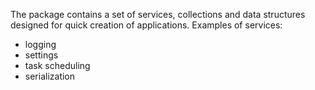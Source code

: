 ﻿The package contains a set of services, collections and data structures designed for quick creation of applications.
Examples of services:
- logging
- settings
- task scheduling
- serialization
